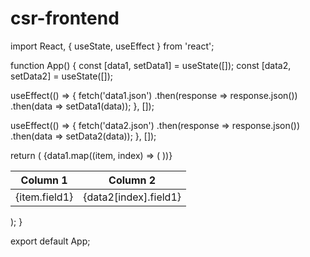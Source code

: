 # csr-frontend
import React, { useState, useEffect } from 'react';

function App() {
  const [data1, setData1] = useState([]);
  const [data2, setData2] = useState([]);

  useEffect(() => {
    fetch('data1.json')
      .then(response => response.json())
      .then(data => setData1(data));
  }, []);

  useEffect(() => {
    fetch('data2.json')
      .then(response => response.json())
      .then(data => setData2(data));
  }, []);

  return (
    <table>
      <thead>
        <tr>
          <th>Column 1</th>
          <th>Column 2</th>
        </tr>
      </thead>
      <tbody>
        {data1.map((item, index) => (
          <tr key={index}>
            <td>{item.field1}</td>
            <td>{data2[index].field1}</td>
          </tr>
        ))}
      </tbody>
    </table>
  );
}

export default App;
